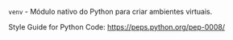 `venv` - Módulo nativo do Python para criar ambientes virtuais.


Style Guide for Python Code: https://peps.python.org/pep-0008/